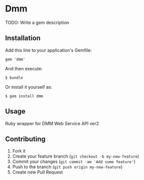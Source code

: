 # Dmm

TODO: Write a gem description

## Installation

Add this line to your application's Gemfile:

    gem 'dmm'

And then execute:

    $ bundle

Or install it yourself as:

    $ gem install dmm

## Usage

Ruby wrapper for DMM Web Service API ver2

## Contributing

1. Fork it
2. Create your feature branch (`git checkout -b my-new-feature`)
3. Commit your changes (`git commit -am 'Add some feature'`)
4. Push to the branch (`git push origin my-new-feature`)
5. Create new Pull Request
